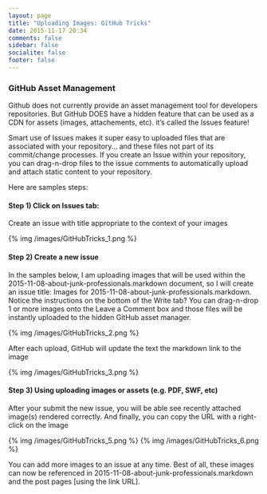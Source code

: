 ```yaml
---
layout: page
title: "Uploading Images: GitHub Tricks"
date: 2015-11-17 20:34
comments: false
sidebar: false
socialite: false
footer: false
---
```


### GitHub Asset Management

Github does not currently provide an asset management tool for developers repositories. But GitHub DOES have a hidden feature that can be used as a CDN for assets (images, attachements, etc). it’s called the Issues feature!

Smart use of Issues makes it super easy to uploaded files that are associated with your repository… and these files not part of its commit/change processes. If you create an Issue within your repository, you can drag-n-drop files to the issue comments to automatically upload and attach static content to your repository.

Here are samples steps:

#### Step 1) Click on Issues tab:

Create an issue with title appropriate to the context of your images

{% img /images/GitHubTricks_1.png %}

#### Step 2) Create a new issue

In the samples below, I am uploading images that will be used within the 2015-11-08-about-junk-professionals.markdown document, so I will create an issue title: Images for 2015-11-08-about-junk-professionals.markdown. Notice the instructions on the bottom of the Write tab? You can drag-n-drop 1 or more images onto the Leave a Comment box and those files will be instantly uploaded to the hidden GitHub asset manager.

{% img /images/GitHubTricks_2.png %}

After each upload, GitHub will update the text the markdown link to the image

{% img /images/GitHubTricks_3.png %}

#### Step 3) Using uploading images or assets (e.g. PDF, SWF, etc)

After your submit the new issue, you will be able see recently attached image(s) rendered correctly. And finally, you can copy the URL with a right-click on the image

{% img /images/GitHubTricks_5.png %}
{% img /images/GitHubTricks_6.png %}

You can add more images to an issue at any time. Best of all, these images can now be referenced in 2015-11-08-about-junk-professionals.markdown and the post pages [using the link URL].
